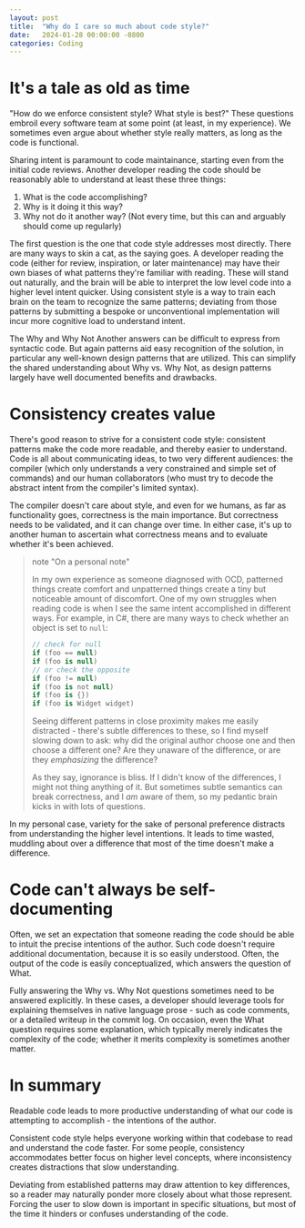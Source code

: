 ```yaml
---
layout: post
title:  "Why do I care so much about code style?"
date:   2024-01-28 00:00:00 -0800
categories: Coding
---
```


# It's a tale as old as time

"How do we enforce consistent style?  What style is best?"  These questions embroil every software team at some point (at least, in my experience).  We sometimes even argue about whether style really matters, as long as the code is functional.

Sharing intent is paramount to code maintainance, starting even from the initial code reviews.  Another developer reading the code should be reasonably able to understand at least these three things:
1. What is the code accomplishing?
2. Why is it doing it this way?
3. Why not do it another way? (Not every time, but this can and arguably should come up regularly)

The first question is the one that code style addresses most directly.  There are many ways to skin a cat, as the saying goes.  A developer reading the code (either for review, inspiration, or later maintenance) may have their own biases of what patterns they're familiar with reading.  These will stand out naturally, and the brain will be able to interpret the low level code into a higher level intent quicker.  Using consistent style is a way to train each brain on the team to recognize the same patterns; deviating from those patterns by submitting a bespoke or unconventional implementation will incur more cognitive load to understand intent.

The Why and Why Not Another answers can be difficult to express from syntactic code.  But again patterns aid easy recognition of the solution, in particular any well-known design patterns that are utilized.  This can simplify the shared understanding about Why vs. Why Not, as design patterns largely have well documented benefits and drawbacks.

# Consistency creates value

There's good reason to strive for a consistent code style: consistent patterns make the code more readable, and thereby easier to understand.  Code is all about communicating ideas, to two very different audiences: the compiler (which only understands a very constrained and simple set of commands) and our human collaborators (who must try to decode the abstract intent from the compiler's limited syntax).

The compiler doesn't care about style, and even for we humans, as far as functionality goes, correctness is the main importance.  But correctness needs to be validated, and it can change over time.  In either case, it's up to another human to ascertain what correctness means and to evaluate whether it's been achieved.

> note "On a personal note"
>
> In my own experience as someone diagnosed with OCD, patterned things create comfort and unpatterned things create a tiny but noticeable amount of discomfort.  One of my own struggles when reading code is when I see the same intent accomplished in different ways.  For example, in C#, there are many ways to check whether an object is set to `null`:
>
> ```csharp
> // check for null
> if (foo == null)
> if (foo is null)
> // or check the opposite
> if (foo != null)
> if (foo is not null)
> if (foo is {})
> if (foo is Widget widget)
> ```
>
> Seeing different patterns in close proximity makes me easily distracted - there's subtle differences to these, so I find myself slowing down to ask: why did the original author choose one and then choose a different one?  Are they unaware of the difference, or are they *emphasizing* the difference?
>
> As they say, ignorance is bliss.  If I didn't know of the differences, I might not thing anything of it.  But sometimes subtle semantics can break correctness, and I *am* aware of them, so my pedantic brain kicks in with lots of questions.

In my personal case, variety for the sake of personal preference distracts from understanding the higher level intentions.  It leads to time wasted, muddling about over a difference that most of the time doesn't make a difference.

# Code can't always be self-documenting

Often, we set an expectation that someone reading the code should be able to intuit the precise intentions of the author.  Such code doesn't require additional documentation, because it is so easily understood.  Often, the output of the code is easily conceptualized, which answers the question of What.

Fully answering the Why vs. Why Not questions sometimes need to be answered explicitly.  In these cases, a developer should leverage tools for explaining themselves in native language prose - such as code comments, or a detailed writeup in the commit log.  On occasion, even the What question requires some explanation, which typically merely indicates the complexity of the code; whether it merits complexity is sometimes another matter.

# In summary

Readable code leads to more productive understanding of what our code is attempting to accomplish - the intentions of the author. 

Consistent code style helps everyone working within that codebase to read and understand the code faster.  For some people, consistency accommodates better focus on higher level concepts, where inconsistency creates distractions that slow understanding.

Deviating from established patterns may draw attention to key differences, so a reader may naturally ponder more closely about what those represent.  Forcing the user to slow down is important in specific situations, but most of the time it hinders or confuses understanding of the code.
